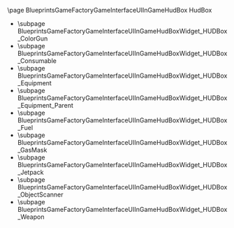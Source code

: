 \page BlueprintsGameFactoryGameInterfaceUIInGameHudBox HudBox
- \subpage BlueprintsGameFactoryGameInterfaceUIInGameHudBoxWidget_HUDBox_ColorGun
- \subpage BlueprintsGameFactoryGameInterfaceUIInGameHudBoxWidget_HUDBox_Consumable
- \subpage BlueprintsGameFactoryGameInterfaceUIInGameHudBoxWidget_HUDBox_Equipment
- \subpage BlueprintsGameFactoryGameInterfaceUIInGameHudBoxWidget_HUDBox_Equipment_Parent
- \subpage BlueprintsGameFactoryGameInterfaceUIInGameHudBoxWidget_HUDBox_Fuel
- \subpage BlueprintsGameFactoryGameInterfaceUIInGameHudBoxWidget_HUDBox_GasMask
- \subpage BlueprintsGameFactoryGameInterfaceUIInGameHudBoxWidget_HUDBox_Jetpack
- \subpage BlueprintsGameFactoryGameInterfaceUIInGameHudBoxWidget_HUDBox_ObjectScanner
- \subpage BlueprintsGameFactoryGameInterfaceUIInGameHudBoxWidget_HUDBox_Weapon
